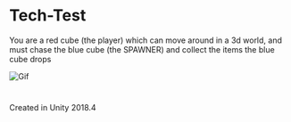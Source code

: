 # Tech-Test
 
 You are a red cube (the player) which can move around in a 3d world, and must chase the blue cube (the SPAWNER) and collect the items the blue cube drops
 
 ![Gif](https://user-images.githubusercontent.com/26629624/111217175-90df1780-85d5-11eb-8eb5-bb0cc8c4562a.gif)
 
 #
 Created in Unity 2018.4
